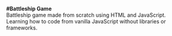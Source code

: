 **#Battleship Game**  
Battleship game made from scratch using HTML and JavaScript.  
Learning how to code from vanilla JavaScript without libraries or frameworks.
